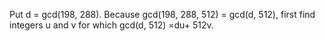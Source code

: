 Put d = gcd(198, 288). Because gcd(198, 288, 512) = gcd(d, 512), first find
integers u and v for which gcd(d, 512) =du+ 512v.